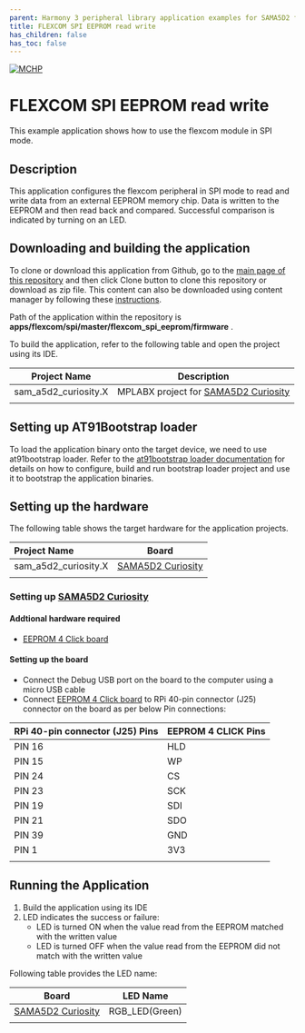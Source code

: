 ```yaml
---
parent: Harmony 3 peripheral library application examples for SAMA5D2 family
title: FLEXCOM SPI EEPROM read write 
has_children: false
has_toc: false
---
```


[![MCHP](https://www.microchip.com/ResourcePackages/Microchip/assets/dist/images/logo.png)](https://www.microchip.com)

# FLEXCOM SPI EEPROM read write

This example application shows how to use the flexcom module in SPI mode.

## Description

This application configures the flexcom peripheral in SPI mode to read and write data from an external EEPROM memory chip. Data is written to the EEPROM and then read back and compared. Successful comparison is indicated by turning on an LED.

## Downloading and building the application

To clone or download this application from Github, go to the [main page of this repository](https://github.com/Microchip-MPLAB-Harmony/csp_apps_sam_a5d2) and then click Clone button to clone this repository or download as zip file.
This content can also be downloaded using content manager by following these [instructions](https://github.com/Microchip-MPLAB-Harmony/contentmanager/wiki).

Path of the application within the repository is **apps/flexcom/spi/master/flexcom_spi_eeprom/firmware** .

To build the application, refer to the following table and open the project using its IDE.

| Project Name      | Description                                    |
| ----------------- | ---------------------------------------------- |
| sam_a5d2_curiosity.X | MPLABX project for [SAMA5D2 Curiosity]() |
|||

## Setting up AT91Bootstrap loader

To load the application binary onto the target device, we need to use at91bootstrap loader. Refer to the [at91bootstrap loader documentation](../../../../docs/readme_bootstrap.md) for details on how to configure, build and run bootstrap loader project and use it to bootstrap the application binaries.

## Setting up the hardware

The following table shows the target hardware for the application projects.

| Project Name| Board|
|:---------|:---------:|
| sam_a5d2_curiosity.X | [SAMA5D2 Curiosity]() |
|||

### Setting up [SAMA5D2 Curiosity]()

#### Addtional hardware required

- [EEPROM 4 Click board](https://www.mikroe.com/eeprom-4-click)


#### Setting up the board

- Connect the Debug USB port on the board to the computer using a micro USB cable
- Connect [EEPROM 4 Click board](https://www.mikroe.com/eeprom-4-click) to RPi 40-pin connector (J25) connector on the board as per below Pin connections:

| RPi 40-pin connector (J25) Pins | EEPROM 4 CLICK Pins |
| ------------------------------- | ------------------- |
| PIN 16                          | HLD                 |
| PIN 15                          | WP                  |
| PIN 24                          | CS                  |
| PIN 23                          | SCK                 |
| PIN 19                          | SDI                 |
| PIN 21                          | SDO                 |
| PIN 39                          | GND                 |
| PIN 1                           | 3V3                 |
|||

## Running the Application

1. Build the application using its IDE
2. LED indicates the success or failure:
    - LED is turned ON when the value read from the EEPROM matched with the written value
    - LED is turned OFF when the value read from the EEPROM did not match with the written value

Following table provides the LED name:

| Board      | LED Name                                    |
| ----------------- | ---------------------------------------------- |
| [SAMA5D2 Curiosity]() |RGB_LED(Green)  |
|||
